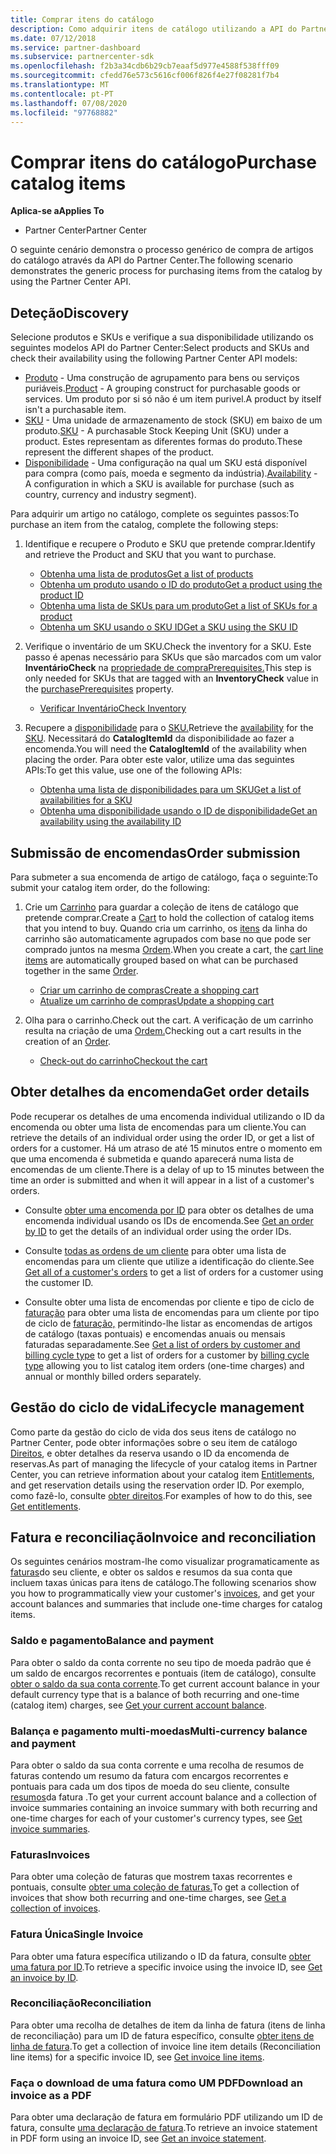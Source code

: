 ```yaml
---
title: Comprar itens do catálogo
description: Como adquirir itens de catálogo utilizando a API do Partner Center.
ms.date: 07/12/2018
ms.service: partner-dashboard
ms.subservice: partnercenter-sdk
ms.openlocfilehash: f2b3a34cdb6b29cb7eaaf5d977e4588f538fff09
ms.sourcegitcommit: cfedd76e573c5616cf006f826f4e27f08281f7b4
ms.translationtype: MT
ms.contentlocale: pt-PT
ms.lasthandoff: 07/08/2020
ms.locfileid: "97768882"
---
```

# <a name="purchase-catalog-items"></a><span data-ttu-id="eef56-103">Comprar itens do catálogo</span><span class="sxs-lookup"><span data-stu-id="eef56-103">Purchase catalog items</span></span>

<span data-ttu-id="eef56-104">**Aplica-se a**</span><span class="sxs-lookup"><span data-stu-id="eef56-104">**Applies To**</span></span>

- <span data-ttu-id="eef56-105">Partner Center</span><span class="sxs-lookup"><span data-stu-id="eef56-105">Partner Center</span></span>

<span data-ttu-id="eef56-106">O seguinte cenário demonstra o processo genérico de compra de artigos do catálogo através da API do Partner Center.</span><span class="sxs-lookup"><span data-stu-id="eef56-106">The following scenario demonstrates the generic process for purchasing items from the catalog by using the Partner Center API.</span></span>

## <a name="discovery"></a><span data-ttu-id="eef56-107">Deteção</span><span class="sxs-lookup"><span data-stu-id="eef56-107">Discovery</span></span>

<span data-ttu-id="eef56-108">Selecione produtos e SKUs e verifique a sua disponibilidade utilizando os seguintes modelos API do Partner Center:</span><span class="sxs-lookup"><span data-stu-id="eef56-108">Select products and SKUs and check their availability using the following Partner Center API models:</span></span>

- <span data-ttu-id="eef56-109">[Produto](product-resources.md#product) - Uma construção de agrupamento para bens ou serviços puriáveis.</span><span class="sxs-lookup"><span data-stu-id="eef56-109">[Product](product-resources.md#product) - A grouping construct for purchasable goods or services.</span></span> <span data-ttu-id="eef56-110">Um produto por si só não é um item purivel.</span><span class="sxs-lookup"><span data-stu-id="eef56-110">A product by itself isn't a purchasable item.</span></span>
- <span data-ttu-id="eef56-111">[SKU](product-resources.md#sku) - Uma unidade de armazenamento de stock (SKU) em baixo de um produto.</span><span class="sxs-lookup"><span data-stu-id="eef56-111">[SKU](product-resources.md#sku) - A purchasable Stock Keeping Unit (SKU) under a product.</span></span> <span data-ttu-id="eef56-112">Estes representam as diferentes formas do produto.</span><span class="sxs-lookup"><span data-stu-id="eef56-112">These represent the different shapes of the product.</span></span>
- <span data-ttu-id="eef56-113">[Disponibilidade](product-resources.md#availability) - Uma configuração na qual um SKU está disponível para compra (como país, moeda e segmento da indústria).</span><span class="sxs-lookup"><span data-stu-id="eef56-113">[Availability](product-resources.md#availability) - A configuration in which a SKU is available for purchase (such as country, currency and industry segment).</span></span>

<span data-ttu-id="eef56-114">Para adquirir um artigo no catálogo, complete os seguintes passos:</span><span class="sxs-lookup"><span data-stu-id="eef56-114">To purchase an item from the catalog, complete the following steps:</span></span>

1. <span data-ttu-id="eef56-115">Identifique e recupere o Produto e SKU que pretende comprar.</span><span class="sxs-lookup"><span data-stu-id="eef56-115">Identify and retrieve the Product and SKU that you want to purchase.</span></span>

   - [<span data-ttu-id="eef56-116">Obtenha uma lista de produtos</span><span class="sxs-lookup"><span data-stu-id="eef56-116">Get a list of products</span></span>](get-a-list-of-products.md)
   - [<span data-ttu-id="eef56-117">Obtenha um produto usando o ID do produto</span><span class="sxs-lookup"><span data-stu-id="eef56-117">Get a product using the product ID</span></span>](get-a-product-by-id.md)
   - [<span data-ttu-id="eef56-118">Obtenha uma lista de SKUs para um produto</span><span class="sxs-lookup"><span data-stu-id="eef56-118">Get a list of SKUs for a product</span></span>](get-a-list-of-skus-for-a-product.md)
   - [<span data-ttu-id="eef56-119">Obtenha um SKU usando o SKU ID</span><span class="sxs-lookup"><span data-stu-id="eef56-119">Get a SKU using the SKU ID</span></span>](get-a-sku-by-id.md)

2. <span data-ttu-id="eef56-120">Verifique o inventário de um SKU.</span><span class="sxs-lookup"><span data-stu-id="eef56-120">Check the inventory for a SKU.</span></span> <span data-ttu-id="eef56-121">Este passo é apenas necessário para SKUs que são marcados com um valor **InventárioCheck** na [propriedade de compraPrerequisites.](product-resources.md#sku)</span><span class="sxs-lookup"><span data-stu-id="eef56-121">This step is only needed for SKUs that are tagged with an **InventoryCheck** value in the [purchasePrerequisites](product-resources.md#sku) property.</span></span>

   - [<span data-ttu-id="eef56-122">Verificar Inventário</span><span class="sxs-lookup"><span data-stu-id="eef56-122">Check Inventory</span></span>](check-inventory.md)

3. <span data-ttu-id="eef56-123">Recupere a [disponibilidade](product-resources.md#availability) para o [SKU.](product-resources.md#sku)</span><span class="sxs-lookup"><span data-stu-id="eef56-123">Retrieve the [availability](product-resources.md#availability) for the [SKU](product-resources.md#sku).</span></span> <span data-ttu-id="eef56-124">Necessitará do **CatalogItemId** da disponibilidade ao fazer a encomenda.</span><span class="sxs-lookup"><span data-stu-id="eef56-124">You will need the **CatalogItemId** of the availability when placing the order.</span></span> <span data-ttu-id="eef56-125">Para obter este valor, utilize uma das seguintes APIs:</span><span class="sxs-lookup"><span data-stu-id="eef56-125">To get this value, use one of the following APIs:</span></span>

   - [<span data-ttu-id="eef56-126">Obtenha uma lista de disponibilidades para um SKU</span><span class="sxs-lookup"><span data-stu-id="eef56-126">Get a list of availabilities for a SKU</span></span>](get-a-list-of-availabilities-for-a-sku.md)
   - [<span data-ttu-id="eef56-127">Obtenha uma disponibilidade usando o ID de disponibilidade</span><span class="sxs-lookup"><span data-stu-id="eef56-127">Get an availability using the availability ID</span></span>](get-an-availability-by-id.md)

## <a name="order-submission"></a><span data-ttu-id="eef56-128">Submissão de encomendas</span><span class="sxs-lookup"><span data-stu-id="eef56-128">Order submission</span></span>

<span data-ttu-id="eef56-129">Para submeter a sua encomenda de artigo de catálogo, faça o seguinte:</span><span class="sxs-lookup"><span data-stu-id="eef56-129">To submit your catalog item order, do the following:</span></span>

1. <span data-ttu-id="eef56-130">Crie um [Carrinho](cart-resources.md) para guardar a coleção de itens de catálogo que pretende comprar.</span><span class="sxs-lookup"><span data-stu-id="eef56-130">Create a [Cart](cart-resources.md) to hold the collection of catalog items that you intend to buy.</span></span> <span data-ttu-id="eef56-131">Quando cria um carrinho, os [itens](cart-resources.md#cartlineitem) da linha do carrinho são automaticamente agrupados com base no que pode ser comprado juntos na mesma [Ordem](order-resources.md).</span><span class="sxs-lookup"><span data-stu-id="eef56-131">When you create a cart, the [cart line items](cart-resources.md#cartlineitem) are automatically grouped based on what can be purchased together in the same [Order](order-resources.md).</span></span>

   - [<span data-ttu-id="eef56-132">Criar um carrinho de compras</span><span class="sxs-lookup"><span data-stu-id="eef56-132">Create a shopping cart</span></span>](create-a-cart.md)
   - [<span data-ttu-id="eef56-133">Atualize um carrinho de compras</span><span class="sxs-lookup"><span data-stu-id="eef56-133">Update a shopping cart</span></span>](update-a-cart.md)

2. <span data-ttu-id="eef56-134">Olha para o carrinho.</span><span class="sxs-lookup"><span data-stu-id="eef56-134">Check out the cart.</span></span> <span data-ttu-id="eef56-135">A verificação de um carrinho resulta na criação de uma [Ordem.](order-resources.md)</span><span class="sxs-lookup"><span data-stu-id="eef56-135">Checking out a cart results in the creation of an [Order](order-resources.md).</span></span>

   - [<span data-ttu-id="eef56-136">Check-out do carrinho</span><span class="sxs-lookup"><span data-stu-id="eef56-136">Checkout the cart</span></span>](checkout-a-cart.md)

## <a name="get-order-details"></a><span data-ttu-id="eef56-137">Obter detalhes da encomenda</span><span class="sxs-lookup"><span data-stu-id="eef56-137">Get order details</span></span>

<span data-ttu-id="eef56-138">Pode recuperar os detalhes de uma encomenda individual utilizando o ID da encomenda ou obter uma lista de encomendas para um cliente.</span><span class="sxs-lookup"><span data-stu-id="eef56-138">You can retrieve the details of an individual order using the order ID, or get a list of orders for a customer.</span></span> <span data-ttu-id="eef56-139">Há um atraso de até 15 minutos entre o momento em que uma encomenda é submetida e quando aparecerá numa lista de encomendas de um cliente.</span><span class="sxs-lookup"><span data-stu-id="eef56-139">There is a delay of up to 15 minutes between the time an order is submitted and when it will appear in a list of a customer's orders.</span></span>

- <span data-ttu-id="eef56-140">Consulte [obter uma encomenda por ID](get-an-order-by-id.md) para obter os detalhes de uma encomenda individual usando os IDs de encomenda.</span><span class="sxs-lookup"><span data-stu-id="eef56-140">See [Get an order by ID](get-an-order-by-id.md) to get the details of an individual order using the order IDs.</span></span>

- <span data-ttu-id="eef56-141">Consulte [todas as ordens de um cliente](get-all-of-a-customer-s-orders.md) para obter uma lista de encomendas para um cliente que utilize a identificação do cliente.</span><span class="sxs-lookup"><span data-stu-id="eef56-141">See [Get all of a customer's orders](get-all-of-a-customer-s-orders.md) to get a list of orders for a customer using the customer ID.</span></span>

- <span data-ttu-id="eef56-142">Consulte obter uma lista de encomendas por cliente e tipo de ciclo de [faturação](get-a-list-of-orders-by-customer-and-billing-cycle-type.md) para obter uma lista de encomendas para um cliente por tipo de ciclo de [faturação,](product-resources.md#billingcycletype) permitindo-lhe listar as encomendas de artigos de catálogo (taxas pontuais) e encomendas anuais ou mensais faturadas separadamente.</span><span class="sxs-lookup"><span data-stu-id="eef56-142">See [Get a list of orders by customer and billing cycle type](get-a-list-of-orders-by-customer-and-billing-cycle-type.md) to get a list of orders for a customer by [billing cycle type](product-resources.md#billingcycletype) allowing you to list catalog item orders (one-time charges) and annual or monthly billed orders separately.</span></span>

## <a name="lifecycle-management"></a><span data-ttu-id="eef56-143">Gestão do ciclo de vida</span><span class="sxs-lookup"><span data-stu-id="eef56-143">Lifecycle management</span></span>

<span data-ttu-id="eef56-144">Como parte da gestão do ciclo de vida dos seus itens de catálogo no Partner Center, pode obter informações sobre o seu item de catálogo [Direitos](entitlement-resources.md), e obter detalhes da reserva usando o ID da encomenda de reservas.</span><span class="sxs-lookup"><span data-stu-id="eef56-144">As part of managing the lifecycle of your catalog items in Partner Center, you can retrieve information about your catalog item [Entitlements](entitlement-resources.md), and get reservation details using the reservation order ID.</span></span> <span data-ttu-id="eef56-145">Por exemplo, como fazê-lo, consulte [obter direitos](get-a-collection-of-entitlements.md).</span><span class="sxs-lookup"><span data-stu-id="eef56-145">For examples of how to do this, see [Get entitlements](get-a-collection-of-entitlements.md).</span></span>   

## <a name="invoice-and-reconciliation"></a><span data-ttu-id="eef56-146">Fatura e reconciliação</span><span class="sxs-lookup"><span data-stu-id="eef56-146">Invoice and reconciliation</span></span>

<span data-ttu-id="eef56-147">Os seguintes cenários mostram-lhe como visualizar programaticamente as [faturas](invoice-resources.md)do seu cliente, e obter os saldos e resumos da sua conta que incluem taxas únicas para itens de catálogo.</span><span class="sxs-lookup"><span data-stu-id="eef56-147">The following scenarios show you how to programmatically view your customer's [invoices](invoice-resources.md), and get your account balances and summaries that include one-time charges for catalog items.</span></span>

### <a name="balance-and-payment"></a><span data-ttu-id="eef56-148">Saldo e pagamento</span><span class="sxs-lookup"><span data-stu-id="eef56-148">Balance and payment</span></span>

<span data-ttu-id="eef56-149">Para obter o saldo da conta corrente no seu tipo de moeda padrão que é um saldo de encargos recorrentes e pontuais (item de catálogo), consulte [obter o saldo da sua conta corrente](get-the-reseller-s-current-account-balance.md).</span><span class="sxs-lookup"><span data-stu-id="eef56-149">To get current account balance in your default currency type that is a balance of both recurring and one-time (catalog item) charges, see [Get your current account balance](get-the-reseller-s-current-account-balance.md).</span></span>

### <a name="multi-currency-balance-and-payment"></a><span data-ttu-id="eef56-150">Balança e pagamento multi-moedas</span><span class="sxs-lookup"><span data-stu-id="eef56-150">Multi-currency balance and payment</span></span>

<span data-ttu-id="eef56-151">Para obter o saldo da sua conta corrente e uma recolha de resumos de faturas contendo um resumo da fatura com encargos recorrentes e pontuais para cada um dos tipos de moeda do seu cliente, consulte [resumos](get-invoice-summaries.md)da fatura .</span><span class="sxs-lookup"><span data-stu-id="eef56-151">To get your current account balance and a collection of invoice summaries containing an invoice summary with both recurring and one-time charges for each of your customer's currency types, see [Get invoice summaries](get-invoice-summaries.md).</span></span>

### <a name="invoices"></a><span data-ttu-id="eef56-152">Faturas</span><span class="sxs-lookup"><span data-stu-id="eef56-152">Invoices</span></span>

<span data-ttu-id="eef56-153">Para obter uma coleção de faturas que mostrem taxas recorrentes e pontuais, consulte [obter uma coleção de faturas.](get-a-collection-of-invoices.md)</span><span class="sxs-lookup"><span data-stu-id="eef56-153">To get a collection of invoices that show both recurring and one-time charges, see [Get a collection of invoices](get-a-collection-of-invoices.md).</span></span> 

### <a name="single-invoice"></a><span data-ttu-id="eef56-154">Fatura Única</span><span class="sxs-lookup"><span data-stu-id="eef56-154">Single Invoice</span></span>

<span data-ttu-id="eef56-155">Para obter uma fatura específica utilizando o ID da fatura, consulte [obter uma fatura por ID](get-invoice-by-id.md).</span><span class="sxs-lookup"><span data-stu-id="eef56-155">To retrieve a specific invoice using the invoice ID, see [Get an invoice by ID](get-invoice-by-id.md).</span></span>  

### <a name="reconciliation"></a><span data-ttu-id="eef56-156">Reconciliação</span><span class="sxs-lookup"><span data-stu-id="eef56-156">Reconciliation</span></span>

<span data-ttu-id="eef56-157">Para obter uma recolha de detalhes de item da linha de fatura (itens de linha de reconciliação) para um ID de fatura específico, consulte [obter itens de linha de fatura](get-invoiceline-items.md).</span><span class="sxs-lookup"><span data-stu-id="eef56-157">To get a collection of invoice line item details (Reconciliation line items) for a specific invoice ID, see [Get invoice line items](get-invoiceline-items.md).</span></span>  

### <a name="download-an-invoice-as-a-pdf"></a><span data-ttu-id="eef56-158">Faça o download de uma fatura como UM PDF</span><span class="sxs-lookup"><span data-stu-id="eef56-158">Download an invoice as a PDF</span></span>

<span data-ttu-id="eef56-159">Para obter uma declaração de fatura em formulário PDF utilizando um ID de fatura, consulte [uma declaração de fatura](get-invoice-statement.md).</span><span class="sxs-lookup"><span data-stu-id="eef56-159">To retrieve an invoice statement in PDF form using an invoice ID, see [Get an invoice statement](get-invoice-statement.md).</span></span>
